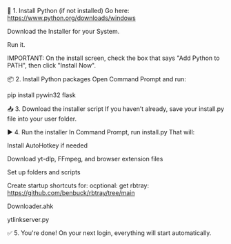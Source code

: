 🐍 1. Install Python (if not installed)
Go here:
https://www.python.org/downloads/windows

Download the Installer for your System.

Run it.

IMPORTANT: On the install screen, check the box that says "Add Python to PATH", then click "Install Now".

📦 2. Install Python packages
Open Command Prompt and run:

pip install pywin32 flask

📥 3. Download the installer script
If you haven’t already, save your install.py file into your user folder.

▶ 4. Run the installer
In Command Prompt, run install.py
That will:

Install AutoHotkey if needed

Download yt-dlp, FFmpeg, and browser extension files

Set up folders and scripts

Create startup shortcuts for:
ocptional: get rbtray:
https://github.com/benbuck/rbtray/tree/main

Downloader.ahk

ytlinkserver.py

✅ 5. You're done!
On your next login, everything will start automatically.
